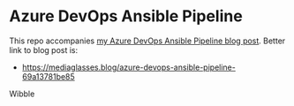 # Azure DevOps Ansible Pipeline

This repo accompanies [my Azure DevOps Ansible Pipeline blog post](https://www.mediaglasses.blog/2020/05/10/azure-devops-ansible-pipeline/).
Better link to blog post is: 
- https://mediaglasses.blog/azure-devops-ansible-pipeline-69a13781be85

Wibble
